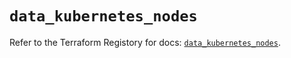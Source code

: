 # `data_kubernetes_nodes`

Refer to the Terraform Registory for docs: [`data_kubernetes_nodes`](https://registry.terraform.io/providers/hashicorp/kubernetes/2.25.2/docs/data-sources/nodes).
